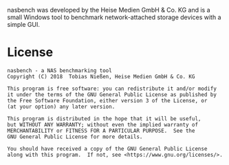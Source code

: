 nasbench was developed by the Heise Medien GmbH & Co. KG and is a small Windows
tool to benchmark network-attached storage devices with a simple GUI.

# License

    nasbench - a NAS benchmarking tool
    Copyright (C) 2018  Tobias Nießen, Heise Medien GmbH & Co. KG

    This program is free software: you can redistribute it and/or modify
    it under the terms of the GNU General Public License as published by
    the Free Software Foundation, either version 3 of the License, or
    (at your option) any later version.

    This program is distributed in the hope that it will be useful,
    but WITHOUT ANY WARRANTY; without even the implied warranty of
    MERCHANTABILITY or FITNESS FOR A PARTICULAR PURPOSE.  See the
    GNU General Public License for more details.

    You should have received a copy of the GNU General Public License
    along with this program.  If not, see <https://www.gnu.org/licenses/>.
